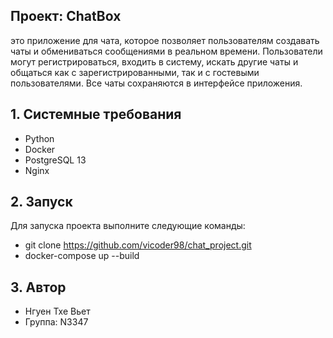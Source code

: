 Проект: СhatBox
----------------------------------
это приложение для чата, которое позволяет пользователям создавать чаты и обмениваться сообщениями в реальном времени. Пользователи могут регистрироваться, входить в систему, искать другие чаты и общаться как с зарегистрированными, так и с гостевыми пользователями. Все чаты сохраняются в интерфейсе приложения.

## 1. Системные требования
- Python
- Docker 
- PostgreSQL 13
- Nginx

## 2. Запуск
Для запуска проекта выполните следующие команды:
- git clone https://github.com/vicoder98/chat_project.git
- docker-compose up --build  
    
## 3. Автор
- Нгуен Тхе Вьет
- Группа: N3347
